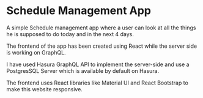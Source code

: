 <h1>Schedule Management App</h1>
  
  A simple Schedule management app where a user can look at all the things he is supposed to do today and in the next 4 days.
  
  The frontend of the app has been created using React while the server side is working on GraphQL.
  
  I have used Hasura GraphQL API to implement the server-side and use a PostgresSQL Server which is available by default on Hasura.
  
  The frontend uses React libraries like Material UI and React Bootstrap to make this website responsive.
  
